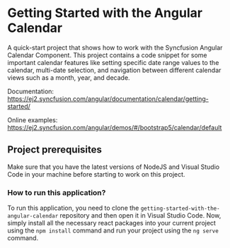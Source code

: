 # Getting Started with the Angular Calendar

A quick-start project that shows how to work with the Syncfusion Angular Calendar Component. This project contains a code snippet for some important calendar features like setting specific date range values to the calendar, multi-date selection, and navigation between different calendar views such as a month, year, and decade.

Documentation: https://ej2.syncfusion.com/angular/documentation/calendar/getting-started/

Online examples: https://ej2.syncfusion.com/angular/demos/#/bootstrap5/calendar/default

## Project prerequisites

Make sure that you have the latest versions of NodeJS and Visual Studio Code in your machine before starting to work on this project.

### How to run this application?

To run this application, you need to clone the `getting-started-with-the-angular-calendar` repository and then open it in Visual Studio Code. Now, simply install all the necessary react packages into your current project using the `npm install` command and run your project using the `ng serve` command.